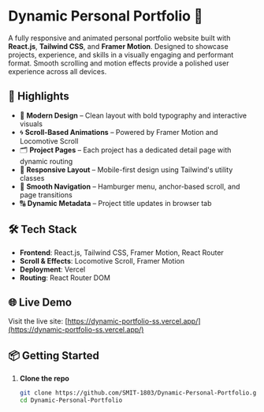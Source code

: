 # Dynamic Personal Portfolio 🚀

A fully responsive and animated personal portfolio website built with **React.js**, **Tailwind CSS**, and **Framer Motion**. Designed to showcase projects, experience, and skills in a visually engaging and performant format. Smooth scrolling and motion effects provide a polished user experience across all devices.

## 🎯 Highlights

- 🎨 **Modern Design** – Clean layout with bold typography and interactive visuals
- 🌀 **Scroll-Based Animations** – Powered by Framer Motion and Locomotive Scroll
- 🗂️ **Project Pages** – Each project has a dedicated detail page with dynamic routing
- 📱 **Responsive Layout** – Mobile-first design using Tailwind's utility classes
- 🧭 **Smooth Navigation** – Hamburger menu, anchor-based scroll, and page transitions
- 🔠 **Dynamic Metadata** – Project title updates in browser tab

## 🛠 Tech Stack

- **Frontend**: React.js, Tailwind CSS, Framer Motion, React Router
- **Scroll & Effects**: Locomotive Scroll, Framer Motion
- **Deployment**: Vercel
- **Routing**: React Router DOM

## 🌐 Live Demo

Visit the live site: [https://dynamic-portfolio-ss.vercel.app/](https://dynamic-portfolio-ss.vercel.app/)  

## 📦 Getting Started

1. **Clone the repo**
   ```bash
   git clone https://github.com/SMIT-1803/Dynamic-Personal-Portfolio.git
   cd Dynamic-Personal-Portfolio
